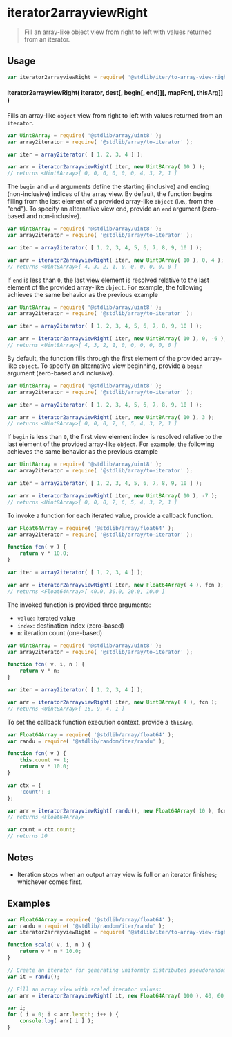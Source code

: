 <!--

@license Apache-2.0

Copyright (c) 2019 The Stdlib Authors.

Licensed under the Apache License, Version 2.0 (the "License");
you may not use this file except in compliance with the License.
You may obtain a copy of the License at

   http://www.apache.org/licenses/LICENSE-2.0

Unless required by applicable law or agreed to in writing, software
distributed under the License is distributed on an "AS IS" BASIS,
WITHOUT WARRANTIES OR CONDITIONS OF ANY KIND, either express or implied.
See the License for the specific language governing permissions and
limitations under the License.

-->

# iterator2arrayviewRight

> Fill an array-like object view from right to left with values returned from an iterator.

<!-- Section to include introductory text. Make sure to keep an empty line after the intro `section` element and another before the `/section` close. -->

<section class="intro">

</section>

<!-- /.intro -->

<!-- Package usage documentation. -->

<section class="usage">

## Usage

```javascript
var iterator2arrayviewRight = require( '@stdlib/iter/to-array-view-right' );
```

#### iterator2arrayviewRight( iterator, dest\[, begin\[, end]]\[, mapFcn\[, thisArg]] )

Fills an array-like `object` view from right to left with values returned from an `iterator`.

```javascript
var Uint8Array = require( '@stdlib/array/uint8' );
var array2iterator = require( '@stdlib/array/to-iterator' );

var iter = array2iterator( [ 1, 2, 3, 4 ] );

var arr = iterator2arrayviewRight( iter, new Uint8Array( 10 ) );
// returns <Uint8Array>[ 0, 0, 0, 0, 0, 0, 4, 3, 2, 1 ]
```

The `begin` and `end` arguments define the starting (inclusive) and ending (non-inclusive) indices of the array view. By default, the function begins filling from the last element of a provided array-like `object` (i.e., from the "end"). To specify an alternative view end, provide an `end` argument (zero-based and non-inclusive).

```javascript
var Uint8Array = require( '@stdlib/array/uint8' );
var array2iterator = require( '@stdlib/array/to-iterator' );

var iter = array2iterator( [ 1, 2, 3, 4, 5, 6, 7, 8, 9, 10 ] );

var arr = iterator2arrayviewRight( iter, new Uint8Array( 10 ), 0, 4 );
// returns <Uint8Array>[ 4, 3, 2, 1, 0, 0, 0, 0, 0, 0 ]
```

If `end` is less than `0`, the last view element is resolved relative to the last element of the provided array-like `object`. For example, the following achieves the same behavior as the previous example

```javascript
var Uint8Array = require( '@stdlib/array/uint8' );
var array2iterator = require( '@stdlib/array/to-iterator' );

var iter = array2iterator( [ 1, 2, 3, 4, 5, 6, 7, 8, 9, 10 ] );

var arr = iterator2arrayviewRight( iter, new Uint8Array( 10 ), 0, -6 );
// returns <Uint8Array>[ 4, 3, 2, 1, 0, 0, 0, 0, 0, 0 ]
```

By default, the function fills through the first element of the provided array-like `object`. To specify an alternative view beginning, provide a `begin` argument (zero-based and inclusive).

```javascript
var Uint8Array = require( '@stdlib/array/uint8' );
var array2iterator = require( '@stdlib/array/to-iterator' );

var iter = array2iterator( [ 1, 2, 3, 4, 5, 6, 7, 8, 9, 10 ] );

var arr = iterator2arrayviewRight( iter, new Uint8Array( 10 ), 3 );
// returns <Uint8Array>[ 0, 0, 0, 7, 6, 5, 4, 3, 2, 1 ]
```

If `begin` is less than `0`, the first view element index is resolved relative to the last element of the provided array-like `object`. For example, the following achieves the same behavior as the previous example

```javascript
var Uint8Array = require( '@stdlib/array/uint8' );
var array2iterator = require( '@stdlib/array/to-iterator' );

var iter = array2iterator( [ 1, 2, 3, 4, 5, 6, 7, 8, 9, 10 ] );

var arr = iterator2arrayviewRight( iter, new Uint8Array( 10 ), -7 );
// returns <Uint8Array>[ 0, 0, 0, 7, 6, 5, 4, 3, 2, 1 ]
```

To invoke a function for each iterated value, provide a callback function.

```javascript
var Float64Array = require( '@stdlib/array/float64' );
var array2iterator = require( '@stdlib/array/to-iterator' );

function fcn( v ) {
    return v * 10.0;
}

var iter = array2iterator( [ 1, 2, 3, 4 ] );

var arr = iterator2arrayviewRight( iter, new Float64Array( 4 ), fcn );
// returns <Float64Array>[ 40.0, 30.0, 20.0, 10.0 ]
```

The invoked function is provided three arguments:

-   `value`: iterated value
-   `index`: destination index (zero-based)
-   `n`: iteration count (one-based)

```javascript
var Uint8Array = require( '@stdlib/array/uint8' );
var array2iterator = require( '@stdlib/array/to-iterator' );

function fcn( v, i, n ) {
    return v * n;
}

var iter = array2iterator( [ 1, 2, 3, 4 ] );

var arr = iterator2arrayviewRight( iter, new Uint8Array( 4 ), fcn );
// returns <Uint8Array>[ 16, 9, 4, 1 ]
```

To set the callback function execution context, provide a `thisArg`.

```javascript
var Float64Array = require( '@stdlib/array/float64' );
var randu = require( '@stdlib/random/iter/randu' );

function fcn( v ) {
    this.count += 1;
    return v * 10.0;
}

var ctx = {
    'count': 0
};

var arr = iterator2arrayviewRight( randu(), new Float64Array( 10 ), fcn, ctx );
// returns <Float64Array>

var count = ctx.count;
// returns 10
```

</section>

<!-- /.usage -->

<!-- Package usage notes. Make sure to keep an empty line after the `section` element and another before the `/section` close. -->

<section class="notes">

## Notes

-   Iteration stops when an output array view is full **or** an iterator finishes; whichever comes first.

</section>

<!-- /.notes -->

<!-- Package usage examples. -->

<section class="examples">

## Examples

<!-- eslint no-undef: "error" -->

```javascript
var Float64Array = require( '@stdlib/array/float64' );
var randu = require( '@stdlib/random/iter/randu' );
var iterator2arrayviewRight = require( '@stdlib/iter/to-array-view-right' );

function scale( v, i, n ) {
    return v * n * 10.0;
}

// Create an iterator for generating uniformly distributed pseudorandom numbers:
var it = randu();

// Fill an array view with scaled iterator values:
var arr = iterator2arrayviewRight( it, new Float64Array( 100 ), 40, 60, scale );

var i;
for ( i = 0; i < arr.length; i++ ) {
    console.log( arr[ i ] );
}
```

</section>

<!-- /.examples -->

<!-- Section to include cited references. If references are included, add a horizontal rule *before* the section. Make sure to keep an empty line after the `section` element and another before the `/section` close. -->

<section class="references">

</section>

<!-- /.references -->

<!-- Section for all links. Make sure to keep an empty line after the `section` element and another before the `/section` close. -->

<section class="links">

</section>

<!-- /.links -->
